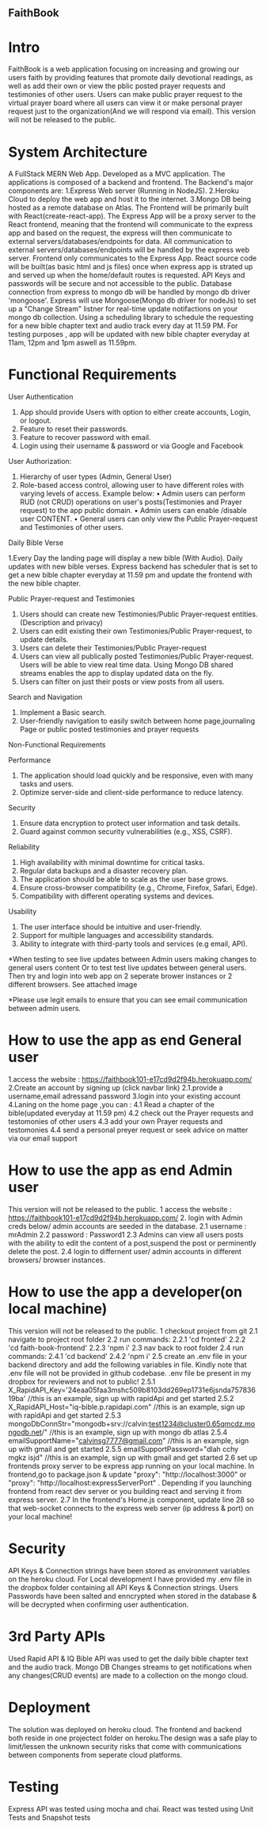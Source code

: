## FaithBook

# Intro

FaithBook is a web application focusing on increasing and growing our users faith by providing features that promote daily devotional readings, as well as add their own or view the pblic posted prayer requests and testimonies of other users. Users can make public prayer request to the virtual prayer board where all users can view it or make personal prayer request just to the organization(And we will respond via email). This version will not be released to the public.

# System Architecture

A FullStack MERN Web App. Developed as a MVC application. The applications is composed of a backend and frontend.
The Backend's major components are:
1.Express Web server (Running in NodeJS).
2.Heroku Cloud to deploy the web app and host it to the internet.
3.Mongo DB being hosted as a remote database on Atlas.
The Frontend will be primarily built with React(create-react-app).
The Express App will be a proxy server to the React frontend, meaning that the frontend will communicate to the express app and based on the request, the express will then communicate to external servers/databases/endpoints for data. All communication to external servers/databases/endpoints will be handled by the express web server. Frontend only communicates to the Express App.
React source code will be built(as basic html and js files) once when express app is strated up and served up when the home/default routes is requested.
API Keys and passwords will be secure and not accessible to the public.
Database connection from express to mongo db will be handled by mongo db driver 'mongoose'.
Express will use Mongoose(Mongo db driver for nodeJs) to set up a "Change Stream" listner for real-time update notifactions on your mongo db collection.
Using a scheduling library to schedule the requesting for a new bible chapter text and audio track every day at 11.59 PM. For testing purposes , app will be updated with new bible chapter everyday at 11am, 12pm and 1pm aswell as 11.59pm.

# Functional Requirements

User Authentication

1. App should provide Users with option to either create accounts, Login, or logout.
2. Feature to reset their passwords.
3. Feature to recover password with email.
4. Login using their username & password or via Google and Facebook

User Authorization:

1. Hierarchy of user types (Admin, General User)
2. Role-based access control, allowing user to have different roles with varying levels of access. Example below:
   • Admin users can perform RUD (not CRUD) operations on user's posts(Testimonies and Prayer request) to the app public domain.
   • Admin users can enable /disable user CONTENT.
   • General users can only view the Public Prayer-request and Testimonies of other users.

Daily Bible Verse

1.Every Day the landing page will display a new bible (With Audio). Daily updates with new bible verses. Express backend has scheduler that is set to get a new bible chapter everyday at 11.59 pm and update the frontend with the new bible chapter.

Public Prayer-request and Testimonies

1. Users should can create new Testimonies/Public Prayer-request entities. (Description and privacy)
2. Users can edit existing their own Testimonies/Public Prayer-request, to update details.
3. Users can delete their Testimonies/Public Prayer-request
4. Users can view all publically posted Testimonies/Public Prayer-request. Users will be able to view real time data. Using Mongo DB shared streams enables the app to display updated data on the fly.
5. Users can filter on just their posts or view posts from all users.

Search and Navigation

1. Implement a Basic search.
2. User-friendly navigation to easily switch between home page,journaling Page or public posted testimonies and prayer requests

Non-Functional Requirements

Performance

1. The application should load quickly and be responsive, even with many tasks and users.
2. Optimize server-side and client-side performance to reduce latency.

Security

1. Ensure data encryption to protect user information and task details.
2. Guard against common security vulnerabilities (e.g., XSS, CSRF).

Reliability

1. High availability with minimal downtime for critical tasks.
2. Regular data backups and a disaster recovery plan.
3. The application should be able to scale as the user base grows.
4. Ensure cross-browser compatibility (e.g., Chrome, Firefox, Safari, Edge).
5. Compatibility with different operating systems and devices.

Usability

1. The user interface should be intuitive and user-friendly.
2. Support for multiple languages and accessibility standards.
3. Ability to integrate with third-party tools and services (e.g email, API).

\*When testing to see live updates between Admin users making changes to general users content Or to test test live updates between general users. Then try and login into web app on 2 seperate brower instances or 2 different browsers. See attached image

*Please use legit emails to ensure that you can see email communication between admin users.

# How to use the app as end General user

1.access the website : https://faithbook101-e17cd9d2f94b.herokuapp.com/
2.Create an account by signing up (click navbar link)
2.1.provide a username,email adressand password
3.login into your existing account
4.Laning on the home page ,you can :
4.1 Read a chapter of the bible(updated everyday at 11.59 pm)
4.2 check out the Prayer requests and testomonies of other users
4.3 add your own Prayer requests and testomonies
4.4 send a personal preyer request or seek advice on matter via our email support

# How to use the app as end Admin user

This version will not be released to the public.
1 access the website : https://faithbook101-e17cd9d2f94b.herokuapp.com/ 2. login with Admin creds below/ admin accounts are seeded in the database.
2.1 username : mrAdmin
2.2 password : Password1
2.3 Admins can view all users posts with the ability to edit the content of a post,suspend the post or perminently delete the post.
2.4 login to differnent user/ admin accounts in different browsers/ browser instances.

# How to use the app a developer(on local machine)

This version will not be released to the public.
1 checkout project from git
2.1 navigate to project root folder
2.2 run commands:
2.2.1 'cd fronted'
2.2.2 'cd faith-book-frontend'
2.2.3 'npm i'
2.3 nav back to root folder
2.4 run commands:
2.4.1 'cd backend'
2.4.2 'npm i'
2.5 create an .env file in your backend directory and add the following variables in file. Kindly note that .env file will not be provided in github codebase. .env file be present in my dropbox for reviewers and not to public!
2.5.1 X_RapidAPI_Key='24eaa05faa3mshc509b8103dd269ep1731e6jsnda75783619ba' //this is an example, sign up with rapidApi and get started
2.5.2 X_RapidAPI_Host="iq-bible.p.rapidapi.com" //this is an example, sign up with rapidApi and get started
2.5.3 mongoDbConnStr="mongodb+srv://calvin:test1234@cluster0.65qmcdz.mongodb.net/" //this is an example, sign up with mongo db atlas 
2.5.4 emailSupportName="calvinsg7777@gmail.com" //this is an example, sign up with gmail and get started
2.5.5 emailSupportPassword="dlah cchy mgkz isjd" //this is an example, sign up with gmail and get started
2.6 set up frontends proxy server to be express app running on your local machine. In frontend,go to package.json & update "proxy": "http://localhost:3000" or "proxy": "http://localhost:expressServerPort" . Depending if you launching frontend from react dev server or you building react and serving it from express server.
2.7 In the frontend's Home.js component, update line 28 so that web-socket connects to the express web server (ip address & port) on your local machine!

# Security

API Keys & Connection strings have been stored as environment variables on the heroku cloud.
For Local development I have provided my .env file in the dropbox folder containing all API Keys & Connection strings. Users Passwords have been salted and enncrypted when stored in the database & will be decrypted when confirming user authentication.

# 3rd Party APIs

Used Rapid API & IQ Bible API was used to get the daily bible chapter text and the audio track.
Mongo DB Changes streams to get notifications when any changes(CRUD events) are made to a collection on the mongo cloud.

# Deployment

The solution was deployed on heroku cloud. The frontend and backend both reside in one projectect folder on heroku.The design was a safe play to limit/lessen the unknown security risks that come with communications between components from seperate cloud platforms.

# Testing

Express API was tested using mocha and chai.
React was tested using Unit Tests and Snapshot tests
